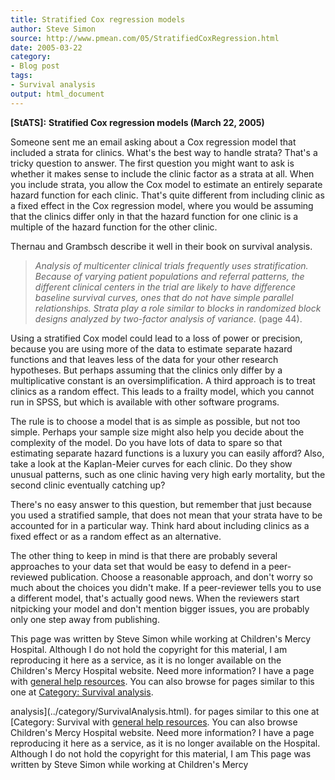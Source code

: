 ```yaml
---
title: Stratified Cox regression models
author: Steve Simon
source: http://www.pmean.com/05/StratifiedCoxRegression.html
date: 2005-03-22
category:
- Blog post
tags:
- Survival analysis
output: html_document
---
```

**[StATS]:** **Stratified Cox regression models
(March 22, 2005)**

Someone sent me an email asking about a Cox regression model that
included a strata for clinics. What\'s the best way to handle strata?
That\'s a tricky question to answer. The first question you might want
to ask is whether it makes sense to include the clinic factor as a
strata at all. When you include strata, you allow the Cox model to
estimate an entirely separate hazard function for each clinic. That\'s
quite different from including clinic as a fixed effect in the Cox
regression model, where you would be assuming that the clinics differ
only in that the hazard function for one clinic is a multiple of the
hazard function for the other clinic.

Thernau and Grambsch describe it well in their book on survival
analysis.

> *Analysis of multicenter clinical trials frequently uses
> stratification. Because of varying patient populations and referral
> patterns, the different clinical centers in the trial are likely to
> have difference baseline survival curves, ones that do not have simple
> parallel relationships. Strata play a role similar to blocks in
> randomized block designs analyzed by two-factor analysis of variance.*
> (page 44).

Using a stratified Cox model could lead to a loss of power or precision,
because you are using more of the data to estimate separate hazard
functions and that leaves less of the data for your other research
hypotheses. But perhaps assuming that the clinics only differ by a
multiplicative constant is an oversimplification. A third approach is to
treat clinics as a random effect. This leads to a frailty model, which
you cannot run in SPSS, but which is available with other software
programs.

The rule is to choose a model that is as simple as possible, but not too
simple. Perhaps your sample size might also help you decide about the
complexity of the model. Do you have lots of data to spare so that
estimating separate hazard functions is a luxury you can easily afford?
Also, take a look at the Kaplan-Meier curves for each clinic. Do they
show unusual patterns, such as one clinic having very high early
mortality, but the second clinic eventually catching up?

There\'s no easy answer to this question, but remember that just because
you used a stratified sample, that does not mean that your strata have
to be accounted for in a particular way. Think hard about including
clinics as a fixed effect or as a random effect as an alternative.

The other thing to keep in mind is that there are probably several
approaches to your data set that would be easy to defend in a
peer-reviewed publication. Choose a reasonable approach, and don\'t
worry so much about the choices you didn\'t make. If a peer-reviewer
tells you to use a different model, that\'s actually good news. When the
reviewers start nitpicking your model and don\'t mention bigger issues,
you are probably only one step away from publishing.

This page was written by Steve Simon while working at Children\'s Mercy
Hospital. Although I do not hold the copyright for this material, I am
reproducing it here as a service, as it is no longer available on the
Children\'s Mercy Hospital website. Need more information? I have a page
with [general help resources](../GeneralHelp.html). You can also browse
for pages similar to this one at [Category: Survival
analysis](../category/SurvivalAnalysis.html).
<!---More--->
analysis](../category/SurvivalAnalysis.html).
for pages similar to this one at [Category: Survival
with [general help resources](../GeneralHelp.html). You can also browse
Children\'s Mercy Hospital website. Need more information? I have a page
reproducing it here as a service, as it is no longer available on the
Hospital. Although I do not hold the copyright for this material, I am
This page was written by Steve Simon while working at Children\'s Mercy

<!---Do not use
**[StATS]:** **Stratified Cox regression models
This page was written by Steve Simon while working at Children\'s Mercy
Hospital. Although I do not hold the copyright for this material, I am
reproducing it here as a service, as it is no longer available on the
Children\'s Mercy Hospital website. Need more information? I have a page
with [general help resources](../GeneralHelp.html). You can also browse
for pages similar to this one at [Category: Survival
analysis](../category/SurvivalAnalysis.html).
--->

